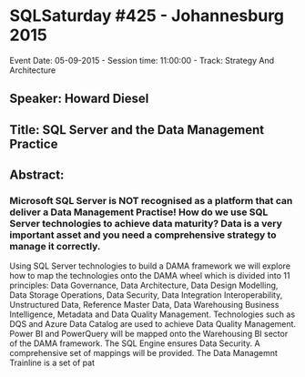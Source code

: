 # SQLSaturday #425 - Johannesburg 2015
Event Date: 05-09-2015 - Session time: 11:00:00 - Track: Strategy And Architecture
## Speaker: Howard Diesel
## Title: SQL Server and the Data Management Practice
## Abstract:
### Microsoft SQL Server is NOT recognised as a platform that can deliver a Data Management Practise! How do we use SQL Server technologies to achieve data maturity? Data is a very important asset and you need a comprehensive strategy to manage it correctly.
Using SQL Server technologies to build a DAMA framework we will explore how to map the technologies onto the DAMA wheel which is divided into 11 principles: Data Governance, Data Architecture, Data Design  Modelling, Data Storage  Operations, Data Security, Data Integration  Interoperability, Unstructured Data, Reference  Master Data, Data Warehousing  Business Intelligence, Metadata  and Data Quality Management.
Technologies such as DQS and Azure Data Catalog are used to achieve Data Quality Management. Power BI and PowerQuery will be mapped onto the Warehousing  BI sector of the DAMA framework. The SQL Engine ensures Data Security. A comprehensive set of mappings will be provided.
The Data Managemnt Trainline is a set of pat
